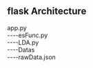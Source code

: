 ## flask Architecture
app.py<br>
    ----esFunc.py<br>
    ----LDA.py<br>
    ----Datas<br>
        ----rawData.json<br>